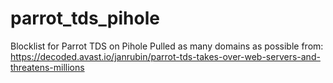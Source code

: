 # parrot_tds_pihole
Blocklist for Parrot TDS on Pihole
Pulled as many domains as possible from: https://decoded.avast.io/janrubin/parrot-tds-takes-over-web-servers-and-threatens-millions
